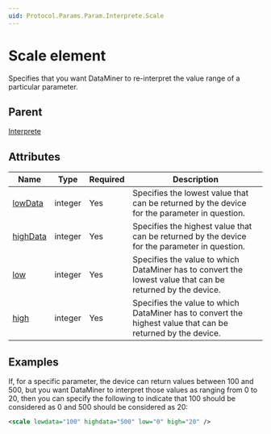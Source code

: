 ```yaml
---
uid: Protocol.Params.Param.Interprete.Scale
---
```


# Scale element

Specifies that you want DataMiner to re-interpret the value range of a particular parameter.

## Parent

[Interprete](xref:Protocol.Params.Param.Interprete)

## Attributes

|Name|Type|Required|Description|
|--- |--- |--- |--- |
|[lowData](xref:Protocol.Params.Param.Interprete.Scale-lowData)|integer|Yes|Specifies the lowest value that can be returned by the device for the parameter in question.|
|[highData](xref:Protocol.Params.Param.Interprete.Scale-highData)|integer|Yes|Specifies the highest value that can be returned by the device for the parameter in question.|
|[low](xref:Protocol.Params.Param.Interprete.Scale-low)|integer|Yes|Specifies the value to which DataMiner has to convert the lowest value that can be returned by the device.|
|[high](xref:Protocol.Params.Param.Interprete.Scale-high)|integer|Yes|Specifies the value to which DataMiner has to convert the highest value that can be returned by the device.|

## Examples

If, for a specific parameter, the device can return values between 100 and 500, but you want DataMiner to interpret those values as ranging from 0 to 20, then you can specify the following to indicate that 100 should be considered as 0 and 500 should be considered as 20:

```xml
<scale lowdata="100" highdata="500" low="0" high="20" />
```
